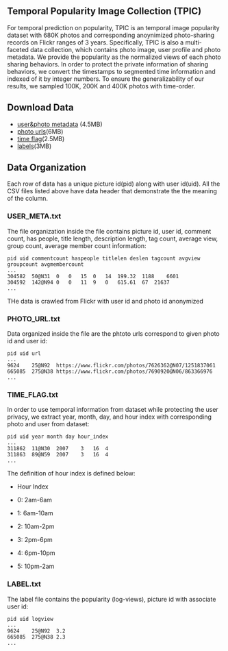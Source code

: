 ## Temporal Popularity Image Collection (TPIC)
For temporal prediction on popularity, TPIC is an temporal image popularity dataset with 680K photos and corresponding anoynimized photo-sharing records on Flickr ranges of 3 years. Specifically, TPIC is also a multi-faceted data collection, which contains photo image, user profile and photo metadata. We provide the popularity as the normalized views of each photo sharing behaviors. In order to protect the private information of sharing behaviors, we convert the timestamps to segmented time information and indexed of it by integer numbers. To ensure the generalizability of our results, we sampled 100K, 200K and 400K photos with time-order. 
## Download Data
* [user&photo metadata](https://drive.google.com/open?id=0B7yqoohfGsHNZjFPX21sY2h0ZmM) (4.5MB)
* [photo urls](https://drive.google.com/open?id=0B7yqoohfGsHNd2d3eUVjZ1VtOVk)(6MB)
* [time flag](https://drive.google.com/open?id=0B7yqoohfGsHNZnhuMzRfbnpfZHM)(2.5MB)
* [labels](https://drive.google.com/open?id=0B7yqoohfGsHNTUhLWmpxXzc4dGs)(3MB)

## Data Organization
Each row of data has a unique picture id(pid) along with user id(uid). All the CSV files listed above have data header that demonstrate the the meaning of the column.
### USER_META.txt
The file organization inside the file contains picture id, user id, comment count, has people, title length, description length, tag count, average view, group count, average member count information:  

```
pid uid commentcount haspeople titlelen deslen tagcount avgview groupcount avgmembercount  
...  
304582	50@N31	0	0	15	0	14	199.32	1188	6601
304592	142@N94	0	0	11	9	0	615.61	67	21637
... 
```
THe data is crawled from Flickr with user id and photo id anonymized
### PHOTO_URL.txt
Data organized inside the file are the phtoto urls correspond to given photo id and user id:
```
pid uid url
...
9624	25@N92	https://www.flickr.com/photos/7626362@N07/1251837061
665085	275@N38	https://www.flickr.com/photos/7690920@N06/863366976
...
```
### TIME_FLAG.txt
In order to use temporal information from dataset while protecting the user privacy, we extract year, month, day, and hour index with corresponding photo and user from dataset:
```
pid uid year month day hour_index
...
311862	11@N30	2007	3	16	4
311863	89@N59	2007	3	16	4
...
```
The definition of hour index is defined below:
* Hour Index

* 0: 2am-6am

* 1: 6am-10am

* 2: 10am-2pm

* 3: 2pm-6pm

* 4: 6pm-10pm

* 5: 10pm-2am

### LABEL.txt
The label file contains the popularity (log-views), picture id with associate user id:
```
pid uid logview
...
9624	25@N92	3.2
665085	275@N38	2.3
...
```
